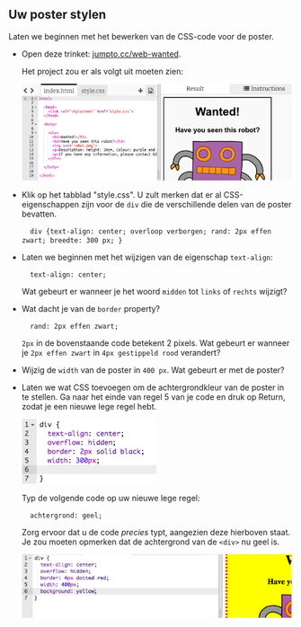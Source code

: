 ## Uw poster stylen

Laten we beginnen met het bewerken van de CSS-code voor de poster.

+ Open deze trinket: <a target="_blank" href="http://jumpto.cc/web-wanted">jumpto.cc/web-wanted</a>.
    
    Het project zou er als volgt uit moeten zien:
    
    ![screenshot](images/wanted-starter.png)

+ Klik op het tabblad "style.css". U zult merken dat er al CSS-eigenschappen zijn voor de `div` die de verschillende delen van de poster bevatten.
    
        div {text-align: center; overloop verborgen; rand: 2px effen zwart; breedte: 300 px; }   
        

+ Laten we beginnen met het wijzigen van de eigenschap `text-align`:
    
        text-align: center;
        
    
    Wat gebeurt er wanneer je het woord `midden` tot `links` of `rechts` wijzigt?

+ Wat dacht je van de `border` property?
    
        rand: 2px effen zwart;
        
    
    `2px` in de bovenstaande code betekent 2 pixels. Wat gebeurt er wanneer je `2px effen zwart` in `4px gestippeld rood` verandert?

+ Wijzig de `width` van de poster in `400 px`. Wat gebeurt er met de poster?

+ Laten we wat CSS toevoegen om de achtergrondkleur van de poster in te stellen. Ga naar het einde van regel 5 van je code en druk op Return, zodat je een nieuwe lege regel hebt.
    
    ![screenshot](images/wanted-newline.png)
    
    Typ de volgende code op uw nieuwe lege regel:
    
        achtergrond: geel;
        
    
    Zorg ervoor dat u de code *precies* typt, aangezien deze hierboven staat. Je zou moeten opmerken dat de achtergrond van de `<div>` nu geel is.
    
    ![screenshot](images/wanted-background.png)